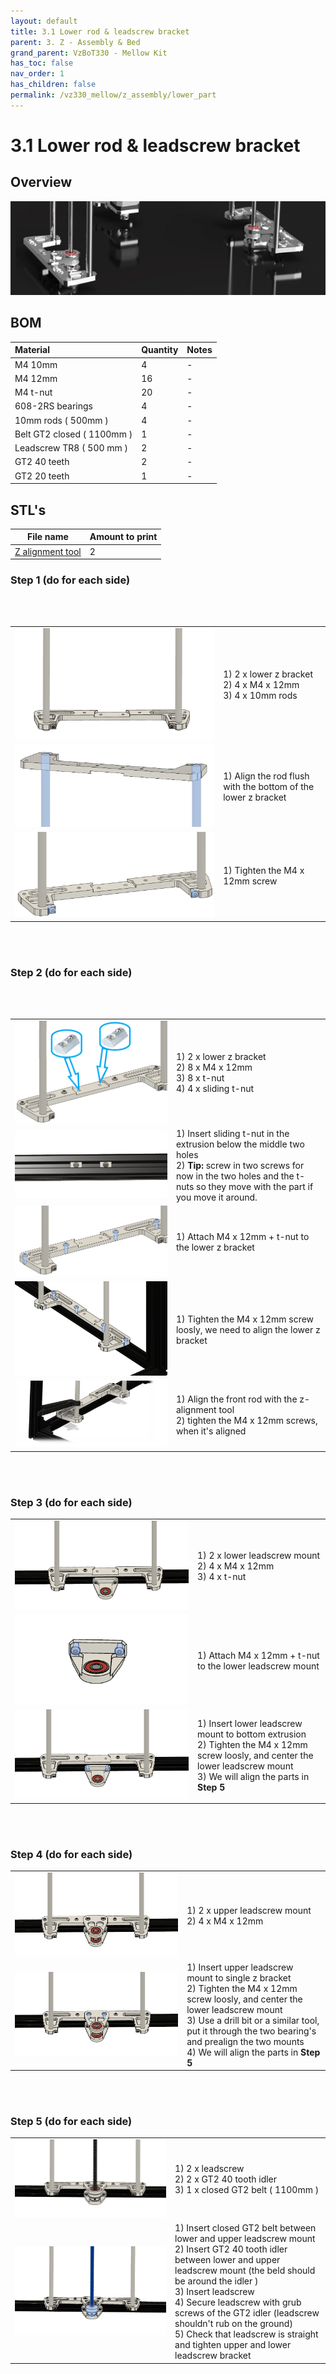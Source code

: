 ```yaml
---
layout: default
title: 3.1 Lower rod & leadscrew bracket
parent: 3. Z - Assembly & Bed
grand_parent: VzBoT330 - Mellow Kit
has_toc: false
nav_order: 1
has_children: false
permalink: /vz330_mellow/z_assembly/lower_part
---
```


# 3.1 Lower rod & leadscrew bracket

## Overview

![Z Overview](../../assets/images/manual/vz330_mellow/z_assembly/lower_part/overview.png)

## BOM

| Material        | Quantity          | Notes |
|:-------------|:------------------|:------|
| M4 10mm           | 4 | -  |
| M4 12mm | 16   | -  |
| M4 t-nut | 20 | - |
| 608-2RS bearings | 4 | - |
| 10mm rods ( 500mm ) | 4 | - |
| Belt GT2 closed ( 1100mm ) | 1 | - |
| Leadscrew TR8 ( 500 mm ) | 2 | - |
| GT2 40 teeth | 2 | - |
| GT2 20 teeth | 1 | - |

## STL's

| File name | Amount to print |
|-----------|-----------------|
| <a href="https://github.com/VzBoT3D/VzBoT-Vz330/blob/master/Assemblies%20BOM%20and%20STL/Alignment%20Tools/Z%20Alignment%20tool%2010mm%20rod.stl" target="_blank">Z alignment tool</a> | 2 |


### Step 1 (do for each side)

<br>
<br>

| | |
|-|-|
| ![Step 1](../../assets/images/manual/vz330_mellow/z_assembly/lower_part/step1.png) | 1) 2 x lower z bracket  <br> 2) 4 x M4 x 12mm <br> 3) 4 x 10mm rods |
| ![Mount](../../assets/images/manual/vz330_mellow/z_assembly/lower_part/step1_part1.png) | 1) Align the rod flush with the bottom of the lower z bracket |
| ![Mount](../../assets/images/manual/vz330_mellow/z_assembly/lower_part/step1_part2.png) | 1) Tighten the M4 x 12mm screw |

<br>
<br>

### Step 2 (do for each side)

<br>
<br>

| | |
|-|-|
| ![Step 1](../../assets/images/manual/vz330_mellow/z_assembly/lower_part/step2.png) | 1) 2 x lower z bracket  <br> 2) 8 x M4 x 12mm <br> 3) 8 x t-nut <br> 4) 4 x sliding t-nut |
| ![Mount](../../assets/images/manual/vz330_mellow/z_assembly/lower_part/step2_part1.png) | 1) Insert sliding t-nut in the extrusion below the middle two holes <br> 2) **Tip:** screw in two screws for now in the two holes and the t-nuts so they move with the part if you move it around. | 
| ![Mount](../../assets/images/manual/vz330_mellow/z_assembly/lower_part/step2_part2.png) | 1) Attach M4 x 12mm + t-nut to the lower z bracket |
| ![Mount](../../assets/images/manual/vz330_mellow/z_assembly/lower_part/step2_part3.png) | 1) Tighten the M4 x 12mm screw loosly, we need to align the lower z bracket |
| ![Mount](../../assets/images/manual/vz330_mellow/z_assembly/lower_part/step2_part4.png) | 1) Align the front rod with the z-alignment tool <br> 2) tighten the M4 x 12mm screws, when it's aligned |

<br>
<br>

### Step 3 (do for each side)

| | |
|-|-|
| ![Step 1](../../assets/images/manual/vz330_mellow/z_assembly/lower_part/step3.png) | 1) 2 x lower leadscrew mount  <br> 2) 4 x M4 x 12mm <br> 3) 4 x t-nut  |
| ![Mount](../../assets/images/manual/vz330_mellow/z_assembly/lower_part/step3_part1.png) | 1) Attach M4 x 12mm + t-nut to the lower leadscrew mount |
| ![Mount](../../assets/images/manual/vz330_mellow/z_assembly/lower_part/step3_part2.png) | 1) Insert lower leadscrew mount to bottom extrusion <br> 2) Tighten the M4 x 12mm screw loosly, and center the lower leadscrew mount <br> 3) We will align the parts in **Step 5** |

<br>
<br>

### Step 4 (do for each side)

| | |
|-|-|
| ![Step 1](../../assets/images/manual/vz330_mellow/z_assembly/lower_part/step4.png) | 1) 2 x upper leadscrew mount  <br> 2) 4 x M4 x 12mm  |
| ![Mount](../../assets/images/manual/vz330_mellow/z_assembly/lower_part/step4_part1.png) | 1) Insert upper leadscrew mount to single z bracket <br> 2) Tighten the M4 x 12mm screw loosly, and center the lower leadscrew mount <br> 3) Use a drill bit or a similar tool, put it through the two bearing's and prealign the two mounts <br> 4) We will align the parts in **Step 5** |

<br>
<br>

### Step 5 (do for each side)

| | |
|-|-|
| ![Step 1](../../assets/images/manual/vz330_mellow/z_assembly/lower_part/step5.png) | 1) 2 x leadscrew  <br> 2) 2 x GT2 40 tooth idler <br> 3) 1 x closed GT2 belt ( 1100mm )  |
| ![Mount](../../assets/images/manual/vz330_mellow/z_assembly/lower_part/step5_part1.png) | 1) Insert closed GT2 belt between lower and upper leadscrew mount <br> 2) Insert GT2 40 tooth idler between lower and upper leadscrew mount (the beld should be around the idler ) <br> 3) Insert leadscrew <br> 4) Secure leadscrew with grub screws of the GT2 idler (leadscrew shouldn't rub on the ground) <br> 5) Check that leadscrew is straight and tighten upper and lower leadscrew bracket |

<br>
<br>